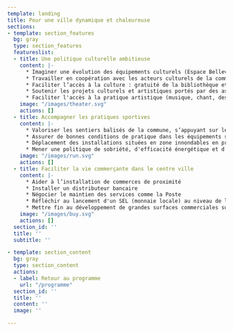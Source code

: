 ```yaml
---
template: landing
title: Pour une ville dynamique et chaleureuse
sections:
- template: section_features
  bg: gray
  type: section_features
  featureslist:
  - title: Une politique culturelle ambitieuse
    content: |-
      * Imaginer une évolution des équipements culturels (Espace Bellevue, bibliothèque, scènes extérieures comme le Vallon, ...) : regroupement, agrandissement, création de lieux dédiés à de nouvelles pratiques…
      * Travailler en coopération avec les acteurs culturels de la commune, du Vignoble et du département (collaborations avec la Garenne Lemot)
      * Faciliter l’accès à la culture : gratuité de la bibliothèque et de l’accès aux salles d’activité pour les associations, aides financières aux activités sur les communes limitrophes lorsque l’offre n’existe pas à Gétigné (Ecole de musique, arts plastiques…), soutien aux déplacements (co-voiturage)
      * Soutenir les projets culturels et artistiques portés par des associations ou des artistes (résidences)
      * Faciliter l'accès à la pratique artistique (musique, chant, dessin, art de rue)
    image: "/images/theater.svg"
    actions: []
  - title: Accompagner les pratiques sportives
    content: |-
      * Valoriser les sentiers balisés de la commune, s’appuyant sur les vallées de la Sèvre et de la Moine, pour un ensemble de pratiques (pédestre, cycliste...)
      * Assurer de bonnes conditions de pratique dans les équipements sportifs et une bonne coordination entre les différents utilisateurs (associations, écoles…)
      * Déplacement des installations situées en zone innondables en priorité le terrain de football synthétique présentant un risque avéré de pollution ([cf. étude de l'Agence nationale de sécurité sanitaire de l’alimentation, de l’environnement et du travail](https://www.anses.fr/fr/system/files/CONSO2018SA0033.pdf))
      * Mener une politique de sobriété, d'efficacité énergétique et d'alimentation à 100% en énergie renouvelable et locale des bâtiments, véhicules communaux et éclairage public 👉&nbsp;[Télécharger la fiche détaillée](https://www.pacte-transition.org/upload/communecter/poi/5cbf2d3c40bb4efb4bfddf88/file/VFft3.pdf).
    image: "/images/run.svg"
    actions: []
  - title: Faciliter la vie commerçante dans le centre ville
    content: |-
      * Aider à l’installation de commerces de proximité
      * Installer un distributeur bancaire
      * Négocier le maintien des services comme la Poste
      * Réfléchir au lancement d'un SEL (monnaie locale) au niveau de la commune ou de la communauté de commune
      * Mettre fin au développement de grandes surfaces commerciales sur le territoire. 👉&nbsp;[Télécharger la fiche](https://www.pacte-transition.org/upload/communecter/poi/5ccc300740bb4e5a727b23d1/file/VFft9.pdf)
    image: "/images/buy.svg"
    actions: []
  section_id: ''
  title: ''
  subtitle: ''

- template: section_content
  bg: gray
  type: section_content
  actions:
  - label: Retour au programme
    url: "/programme"
  section_id: ''
  title: ''
  content: ''
  image: ''

---
```



